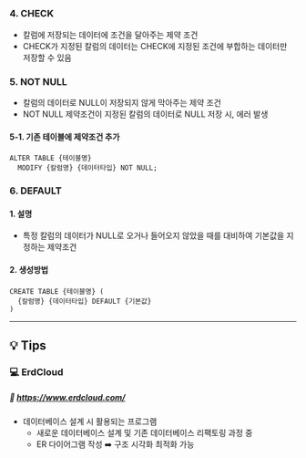   ##
### **4. CHECK**
- 칼럼에 저장되는 데이터에 조건을 달아주는 제약 조건
- CHECK가 지정된 칼럼의 데이터는 CHECK에 지정된 조건에 부합하는 데이터만 저장할 수 있음

### **5. NOT NULL**
- 칼럼의 데이터로 NULL이 저장되지 않게 막아주는 제약 조건
- NOT NULL 제약조건이 지정된 칼럼의 데이터로 NULL 저장 시, 에러 발생
#### 5-1. 기존 테이블에 제약조건 추가
```
ALTER TABLE {테이블명}
  MODIFY {칼럼명} {데이터타입} NOT NULL;
```

### **6. DEFAULT**
#### 1. 설명
- 특정 칼럼의 데이터가 NULL로 오거나 들어오지 않았을 때를 대비하여 기본값을 지정하는 제약조건
#### 2. 생성방법
```
CREATE TABLE {테이블명} (
  {칼럼명} {데이터타입} DEFAULT {기본값}
)
```

---
## **💡 Tips**
### **💻 ErdCloud**
##### 🔗 https://www.erdcloud.com/
- 데이터베이스 설계 시 활용되는 프로그램
  - 새로운 데이터베이스 설계 및 기존 데이터베이스 리팩토링 과정 중
  - ER 다이어그램 작성 ➡️ 구조 시각화 최적화 가능
